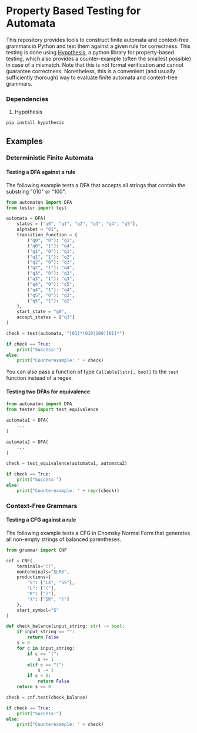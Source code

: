 # Property Based Testing for Automata

This repository provides tools to construct finite automata and context-free grammars in Python and test them against a given rule for correctness. This testing is done using [Hypothesis](https://hypothesis.readthedocs.io/en/latest/index.html), a python library for property-based testing, which also provides a counter-example (often the smallest possible) in case of a mismatch. Note that this is not formal verification and cannot guarantee correctness. Nonetheless, this is a convenient (and usually sufficiently thorough) way to evaluate finite automata and context-free grammars.

### Dependencies

1. Hypothesis

```bash
pip install hypothesis
```

## Examples

### Deterministic Finite Automata

#### Testing a DFA against a rule

The following example tests a DFA that accepts all strings that contain the substring "010" or "100".

```python
from automaton import DFA
from tester import test

automata = DFA(
    states = ["q0", "q1", "q2", "q3", "q4", "q5"],
    alphabet = "01",
    transition_function = {
        ("q0", "0"): "q1",
        ("q0", "1"): "q4",
        ("q1", "0"): "q1",
        ("q1", "1"): "q2",
        ("q2", "0"): "q3",
        ("q2", "1"): "q4",
        ("q3", "0"): "q3",
        ("q3", "1"): "q3",
        ("q4", "0"): "q5",
        ("q4", "1"): "q4",
        ("q5", "0"): "q3",
        ("q5", "1"): "q2"
    },
    start_state = "q0",
    accept_states = ["q3"]
)

check = test(automata, "[01]*(010|100)[01]*")

if check == True:
    print("Success!")
else:
    print("Counterexample: " + check)
```

You can also pass a function of type `Callable[[str], bool]` to the `test` function instead of a regex.

#### Testing two DFAs for equivalence

```python
from automaton import DFA
from tester import test_equivalence

automata1 = DFA(
    ...
)

automata2 = DFA(
    ...
)

check = test_equivalence(automata1, automata2)

if check == True:
    print("Success!")
else:
    print("Counterexample: " + repr(check))
```

### Context-Free Grammars

#### Testing a CFG against a rule

The following example tests a CFG in Chomsky Normal Form that generates all non-empty strings of balanced parentheses.

```python
from grammar import CNF

cnf = CNF(
    terminals="()",
    nonterminals="SLRX",
    productions={
        "S": ["LX", "SS"],
        "L": ["("],
        "R": [")"],
        "X": ["SR", ")"]
    },
    start_symbol="S"
)

def check_balance(input_string: str) -> bool:
    if input_string == "":
        return False
    s = 0
    for c in input_string:
        if c == "(":
            s += 1
        elif c == ")":
            s -= 1
        if s < 0:
            return False
    return s == 0

check = cnf.test(check_balance)

if check == True:
    print("Success!")
else:
    print("Counterexample: " + check)
```
